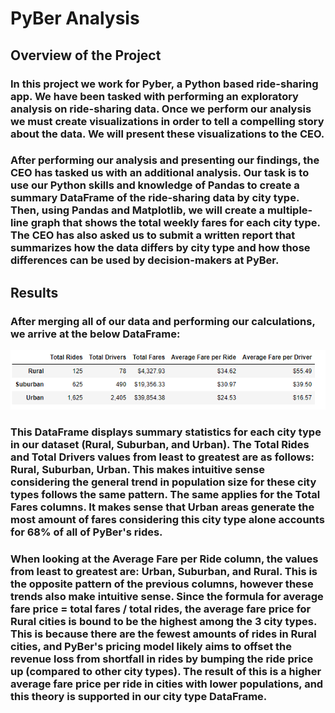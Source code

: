 # PyBer Analysis

## Overview of the Project

### In this project we work for Pyber, a Python based ride-sharing app. We have been tasked with performing an exploratory analysis on ride-sharing data. Once we perform our analysis we must create visualizations in order to tell a compelling story about the data. We will present these visualizations to the CEO.

### After performing our analysis and presenting our findings, the CEO has tasked us with an additional analysis. Our task is to use our Python skills and knowledge of Pandas to create a summary DataFrame of the ride-sharing data by city type. Then, using Pandas and Matplotlib, we will create a multiple-line graph that shows the total weekly fares for each city type. The CEO has also asked us to submit a written report that summarizes how the data differs by city type and how those differences can be used by decision-makers at PyBer.

## Results

### After merging all of our data and performing our calculations, we arrive at the below DataFrame:

![](https://github.com/christianhargett/PyBer_Analysis/blob/master/analysis/City_Type_Summary_DataFrame.png)

### This DataFrame displays summary statistics for each city type in our dataset (Rural, Suburban, and Urban). The Total Rides and Total Drivers values from least to greatest are as follows: Rural, Suburban, Urban. This makes intuitive sense considering the general trend in population size for these city types follows the same pattern. The same applies for the Total Fares columns. It makes sense that Urban areas generate the most amount of fares considering this city type alone accounts for 68% of all of PyBer's rides. 

### When looking at the Average Fare per Ride column, the values from least to greatest are: Urban, Suburban, and Rural. This is the opposite pattern of the previous columns, however these trends also make intuitive sense. Since the formula for average fare price = total fares / total rides, the average fare price for Rural cities is bound to be the highest among the 3 city types. This is because there are the fewest amounts of rides in Rural cities, and PyBer's pricing model likely aims to offset the revenue loss from shortfall in rides by bumping the ride price up (compared to other city types). The result of this is a higher average fare price per ride in cities with lower populations, and this theory is supported in our city type DataFrame. 
